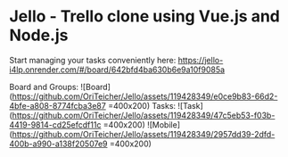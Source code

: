 # Jello - Trello clone using Vue.js and Node.js
Start managing your tasks conveniently here: https://jello-i4lp.onrender.com/#/board/642bfd4ba630b6e9a10f9085a

Board and Groups:
![Board](https://github.com/OriTeicher/Jello/assets/119428349/e0ce9b83-66d2-4bfe-a808-8774fcba3e87 =400x200)
Tasks:
![Task](https://github.com/OriTeicher/Jello/assets/119428349/47c5eb53-f03b-4419-9814-cd25efcdf11c =400x200)
![Mobile](https://github.com/OriTeicher/Jello/assets/119428349/2957dd39-2dfd-400b-a990-a138f20507e9 =400x200)

